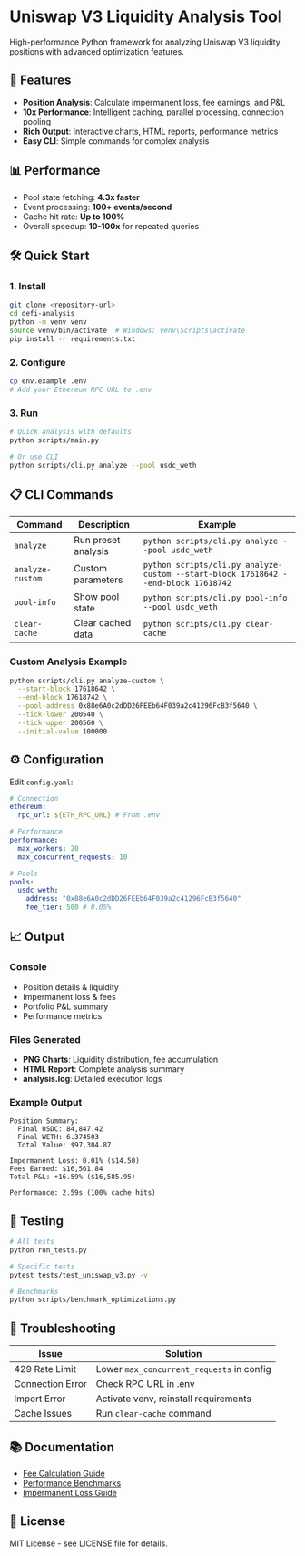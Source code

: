 # Uniswap V3 Liquidity Analysis Tool

High-performance Python framework for analyzing Uniswap V3 liquidity positions with advanced optimization features.

## 🚀 Features

- **Position Analysis**: Calculate impermanent loss, fee earnings, and P&L
- **10x Performance**: Intelligent caching, parallel processing, connection pooling
- **Rich Output**: Interactive charts, HTML reports, performance metrics
- **Easy CLI**: Simple commands for complex analysis

## 📊 Performance

- Pool state fetching: **4.3x faster**
- Event processing: **100+ events/second**
- Cache hit rate: **Up to 100%**
- Overall speedup: **10-100x** for repeated queries

## 🛠️ Quick Start

### 1. Install

```bash
git clone <repository-url>
cd defi-analysis
python -m venv venv
source venv/bin/activate  # Windows: venv\Scripts\activate
pip install -r requirements.txt
```

### 2. Configure

```bash
cp env.example .env
# Add your Ethereum RPC URL to .env
```

### 3. Run

```bash
# Quick analysis with defaults
python scripts/main.py

# Or use CLI
python scripts/cli.py analyze --pool usdc_weth
```

## 📋 CLI Commands

| Command          | Description         | Example                                                                            |
| ---------------- | ------------------- | ---------------------------------------------------------------------------------- |
| `analyze`        | Run preset analysis | `python scripts/cli.py analyze --pool usdc_weth`                                   |
| `analyze-custom` | Custom parameters   | `python scripts/cli.py analyze-custom --start-block 17618642 --end-block 17618742` |
| `pool-info`      | Show pool state     | `python scripts/cli.py pool-info --pool usdc_weth`                                 |
| `clear-cache`    | Clear cached data   | `python scripts/cli.py clear-cache`                                                |

### Custom Analysis Example

```bash
python scripts/cli.py analyze-custom \
  --start-block 17618642 \
  --end-block 17618742 \
  --pool-address 0x88e6A0c2dDD26FEEb64F039a2c41296FcB3f5640 \
  --tick-lower 200540 \
  --tick-upper 200560 \
  --initial-value 100000
```

## ⚙️ Configuration

Edit `config.yaml`:

```yaml
# Connection
ethereum:
  rpc_url: ${ETH_RPC_URL} # From .env

# Performance
performance:
  max_workers: 20
  max_concurrent_requests: 10

# Pools
pools:
  usdc_weth:
    address: "0x88e6A0c2dDD26FEEb64F039a2c41296FcB3f5640"
    fee_tier: 500 # 0.05%
```

## 📈 Output

### Console

- Position details & liquidity
- Impermanent loss & fees
- Portfolio P&L summary
- Performance metrics

### Files Generated

- **PNG Charts**: Liquidity distribution, fee accumulation
- **HTML Report**: Complete analysis summary
- **analysis.log**: Detailed execution logs

### Example Output

```
Position Summary:
  Final USDC: 84,847.42
  Final WETH: 6.374503
  Total Value: $97,304.87

Impermanent Loss: 0.01% ($14.50)
Fees Earned: $16,561.84
Total P&L: +16.59% ($16,585.95)

Performance: 2.59s (100% cache hits)
```

## 🧪 Testing

```bash
# All tests
python run_tests.py

# Specific tests
pytest tests/test_uniswap_v3.py -v

# Benchmarks
python scripts/benchmark_optimizations.py
```

## 🐛 Troubleshooting

| Issue            | Solution                                  |
| ---------------- | ----------------------------------------- |
| 429 Rate Limit   | Lower `max_concurrent_requests` in config |
| Connection Error | Check RPC URL in .env                     |
| Import Error     | Activate venv, reinstall requirements     |
| Cache Issues     | Run `clear-cache` command                 |

## 📚 Documentation

- [Fee Calculation Guide](FEE_ESTIMATION_GUIDE.md)
- [Performance Benchmarks](RPC_OPTIMIZATION_RESULTS.md)
- [Impermanent Loss Guide](IMPERMANENT_LOSS_GUIDE.md)

## 📄 License

MIT License - see LICENSE file for details.
